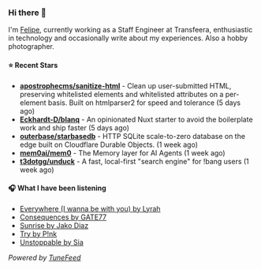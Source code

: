 ### Hi there 👋

I'm [Felipe](https://felipevm.com), currently working as a Staff Engineer at Transfeera, enthusiastic in technology and occasionally write about my experiences. Also a hobby photographer.

#### ⭐ Recent Stars
- **[apostrophecms/sanitize-html](https://github.com/apostrophecms/sanitize-html)** - Clean up user-submitted HTML, preserving whitelisted elements and whitelisted attributes on a per-element basis. Built on htmlparser2 for speed and tolerance (5 days ago)
- **[Eckhardt-D/blanq](https://github.com/Eckhardt-D/blanq)** - An opinionated Nuxt starter to avoid the boilerplate work and ship faster (5 days ago)
- **[outerbase/starbasedb](https://github.com/outerbase/starbasedb)** - HTTP SQLite scale-to-zero database on the edge built on Cloudflare Durable Objects. (1 week ago)
- **[mem0ai/mem0](https://github.com/mem0ai/mem0)** - The Memory layer for AI Agents (1 week ago)
- **[t3dotgg/unduck](https://github.com/t3dotgg/unduck)** - A fast, local-first &#34;search engine&#34; for !bang users (1 week ago)

#### 🎧 What I have been listening
- [Everywhere (I wanna be with you) by Lyrah](https://open.spotify.com/track/2lh1prYnrU9tL843C6rzSq)
- [Consequences by GATE77](https://open.spotify.com/track/7zoycHROuFlDSkjWUWGpU7)
- [Sunrise by Jako Diaz](https://open.spotify.com/track/2qsUw1xPsAZIZMIKQlVP7y)
- [Try by P!nk](https://open.spotify.com/track/1jF7IL57ayN4Ity3jQqGu0)
- [Unstoppable by Sia](https://open.spotify.com/track/1yvMUkIOTeUNtNWlWRgANS)

_Powered by [TuneFeed](https://tunefeed.app?ref=github.com)_

